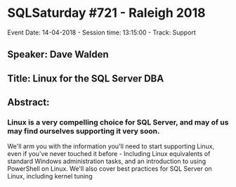 # SQLSaturday #721 - Raleigh 2018
Event Date: 14-04-2018 - Session time: 13:15:00 - Track: Support
## Speaker: Dave Walden
## Title: Linux for the SQL Server DBA
## Abstract:
### Linux is a very compelling choice for SQL Server, and may of us may find ourselves supporting it very soon. 
We'll arm you with the information you'll need to start supporting Linux, even if you've never touched it before - Including Linux equivalents of standard Windows administration tasks, and an introduction to using PowerShell on Linux. We'll also cover best practices for SQL Server on Linux, including kernel tuning
